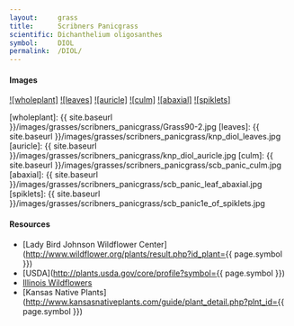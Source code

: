 ```yaml
---
layout:     grass
title:      Scribners Panicgrass
scientific: Dichanthelium oligosanthes
symbol:     DIOL
permalink:  /DIOL/
---
```


#### Images

[![wholeplant]][noble_DIOL_wholeplant]
[![leaves]][ksnative_DIOL_leaves]
[![auricle]][ksnative_DIOL_auricle]
[![culm]][illwild_DIOL_culm]
[![abaxial]][illwild_DIOL_abaxial]
[![spiklets]][illwild_DIOL_spiklets]

[wholeplant]: {{ site.baseurl }}/images/grasses/scribners_panicgrass/Grass90-2.jpg
[leaves]: {{ site.baseurl }}/images/grasses/scribners_panicgrass/knp_diol_leaves.jpg
[auricle]: {{ site.baseurl }}/images/grasses/scribners_panicgrass/knp_diol_auricle.jpg
[culm]: {{ site.baseurl }}/images/grasses/scribners_panicgrass/scb_panic_culm.jpg
[abaxial]: {{ site.baseurl }}/images/grasses/scribners_panicgrass/scb_panic_leaf_abaxial.jpg
[spiklets]: {{ site.baseurl }}/images/grasses/scribners_panicgrass/scb_panic1e_of_spiklets.jpg

[noble_DIOL_wholeplant]: http://www.noble.org/AppFiles/PlantImageGallery/PlantImages/Grass90-2.jpg "Unknown, Noble Foundation"
[ksnative_DIOL_leaves]: http://www.kansasnativeplants.com/guide/plant_detail.php?plnt_id=313 "Unknown, Kansas Native Plants"
[ksnative_DIOL_auricle]: http://www.kansasnativeplants.com/guide/plant_detail.php?plnt_id=313 "Unknown, Kansas Native Plants"
[illwild_DIOL_culm]: http://www.illinoiswildflowers.info/grasses/plants/scribner_panic.htm "Unknown, Illinois Wildflowers"
[illwild_DIOL_abaxial]: http://www.illinoiswildflowers.info/grasses/plants/scribner_panic.htm "Unknown, Illinois Wildflowers"
[illwild_DIOL_spiklets]: http://www.illinoiswildflowers.info/grasses/plants/scribner_panic.htm "Unknown, Illinois Wildflowers"


#### Resources

* [Lady Bird Johnson Wildflower Center](http://www.wildflower.org/plants/result.php?id_plant={{ page.symbol }})
* [USDA](http://plants.usda.gov/core/profile?symbol={{ page.symbol }})
* [Illinois Wildflowers](http://www.illinoiswildflowers.info/grasses/grass_index.htm)
* [Kansas Native Plants](http://www.kansasnativeplants.com/guide/plant_detail.php?plnt_id={{ page.symbol }})

